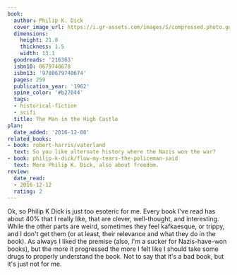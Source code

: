 ```yaml
---
book:
  author: Philip K. Dick
  cover_image_url: https://i.gr-assets.com/images/S/compressed.photo.goodreads.com/books/1448756803l/216363.jpg
  dimensions:
    height: 21.0
    thickness: 1.5
    width: 13.1
  goodreads: '216363'
  isbn10: 0679740678
  isbn13: '9780679740674'
  pages: 259
  publication_year: '1962'
  spine_color: '#b27044'
  tags:
  - historical-fiction
  - scifi
  title: The Man in the High Castle
plan:
  date_added: '2016-12-08'
related_books:
- book: robert-harris/vaterland
  text: So you like alternate history where the Nazis won the war?
- book: philip-k-dick/flow-my-tears-the-policeman-said
  text: More Philip K. Dick, also about freedom.
review:
  date_read:
  - 2016-12-12
  rating: 2
---
```


Ok, so Philip K Dick is just too esoteric for me. Every book I've read has about 40% that I really like, that are
clever, well-thought, and interesting. While the other parts are weird, sometimes they feel kafkaesque, or trippy, and I
don't get them (or at least, their relevance and what they do in the book). As always I liked the premise (also, I'm a
sucker for Nazis-have-won books), but the more it progressed the more I felt like I should take some drugs to properly
understand the book. Not to say that it's a bad book, but it's just not for me.
